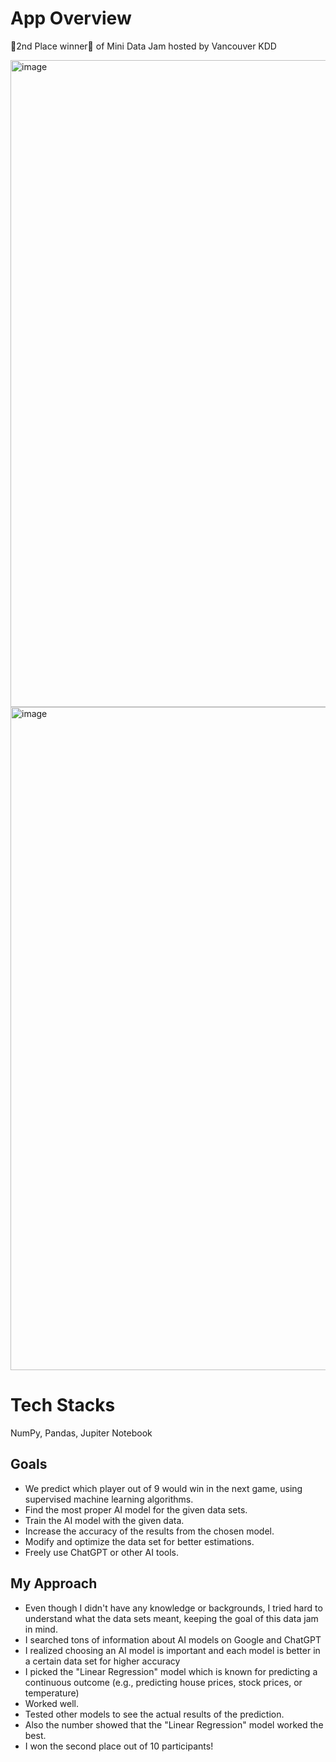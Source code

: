 # App Overview
🥈2nd Place winner🥈 of Mini Data Jam hosted by Vancouver KDD

<img width="1035" alt="image" src="https://github.com/user-attachments/assets/7ff44473-0cbd-424f-b6b7-a5ff557fb0b5">

<img width="1061" alt="image" src="https://github.com/user-attachments/assets/736613ad-a96d-4804-b28c-67bf9e207915">



# Tech Stacks
NumPy, Pandas, Jupiter Notebook
## Goals
- We predict which player out of 9 would win in the next game, using supervised machine learning algorithms.
- Find the most proper AI model for the given data sets.
- Train the AI model with the given data.
- Increase the accuracy of the results from the chosen model.
- Modify and optimize the data set for better estimations.
- Freely use ChatGPT or other AI tools. 

## My Approach
- Even though I didn't have any knowledge or backgrounds, I tried hard to understand what the data sets meant, keeping the goal of this data jam in mind.
- I searched tons of information about AI models on Google and ChatGPT
- I realized choosing an AI model is important and each model is better in a certain data set for higher accuracy
- I picked the "Linear Regression" model which is known for predicting a continuous outcome (e.g., predicting house prices, stock prices, or temperature)
- Worked well.
- Tested other models to see the actual results of the prediction.
- Also the number showed that the "Linear Regression" model worked the best.
- I won the second place out of 10 participants!  
